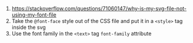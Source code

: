 1. https://stackoverflow.com/questions/71060147/why-is-my-svg-file-not-using-my-font-file
2. Take the `@font-face` style out of the CSS file and put it in a `<style>` tag inside the svg
3. Use the font family in the `<text>` tag `font-family` attribute
